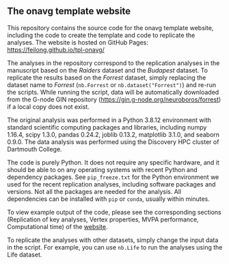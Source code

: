 The onavg template website
--------------------------

This repository contains the source code for the onavg template website, including the code to create the template and code to replicate the analyses.
The website is hosted on GitHub Pages: https://feilong.github.io/tpl-onavg/

The analyses in the repository correspond to the replication analyses in the manuscript based on the _Raiders_ dataset and the _Budapest_ dataset.
To replicate the results based on the _Forrest_ dataset, simply replacing the dataset name to _Forrest_ (`nb.Forrest` or `nb.dataset("Forrest")`) and re-run the scripts.
While running the script, data will be automatically downloaded from the G-node GIN repository (https://gin.g-node.org/neuroboros/forrest) if a local copy does not exist.

The original analysis was performed in a Python 3.8.12 environment with standard scientific computing packages and libraries, including numpy 1.16.4, scipy 1.3.0, pandas 0.24.2, joblib 0.13.2, matplotlib 3.1.0, and seaborn 0.9.0. The data analysis was performed using the Discovery HPC cluster of Dartmouth College.

The code is purely Python. It does not require any specific hardware, and it should be able to on any operating systems with recent Python and dependency packages.
See `pip_freeze.txt` for the Python environment we used for the recent replication analyses, including software packages and versions.
Not all the packages are needed for the analysis.
All dependencies can be installed with `pip` or `conda`, usually within minutes.

To view example output of the code, please see the corresponding sections (Replication of key analyses, Vertex properties, MVPA performance, Computational time) of the [website](https://feilong.github.io/tpl-onavg/).

To replicate the analyses with other datasets, simply change the input data in the script. For example, you can use `nb.Life` to run the analyses using the Life dataset.
